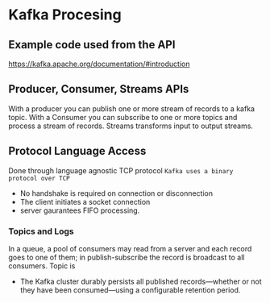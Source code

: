 # Kafka Procesing

## Example code used from the API

https://kafka.apache.org/documentation/#introduction

## Producer, Consumer, Streams APIs

With a producer you can publish one or more stream of records to a kafka topic. With a Consumer you can subscribe to one or more topics and process a stream of records. Streams transforms input to output streams.

## Protocol Language Access

Done through language agnostic TCP protocol
`Kafka uses a binary protocol over TCP`

- No handshake is required on connection or disconnection
- The client initiates a socket connection
- server gaurantees FIFO processing.

### Topics and Logs

In a queue, a pool of consumers may read from a server and each record goes to one of them; in publish-subscribe the record is broadcast to all consumers.
Topic is

- The Kafka cluster durably persists all published records—whether or not they have been consumed—using a configurable retention period.
